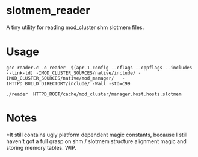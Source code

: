 slotmem_reader
==============

A tiny utility for reading mod_cluster shm slotmem files.


Usage
=====

    gcc reader.c -o reader  $(apr-1-config --cflags --cppflags --includes --link-ld) -IMOD_CLUSTER_SOURCES/native/include/ -IMOD_CLUSTER_SOURCES/native/mod_manager/   -IHTTPD_BUILD_DIRECTORY/include/ -Wall -std=c99

    ./reader  HTTPD_ROOT/cache/mod_cluster/manager.host.hosts.slotmem

Notes
=====

*It still contains ugly platform dependent magic constants, because I still haven't got a full grasp on shm / slotmem structure alignment magic and storing memory tables. WIP.